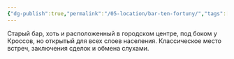 ```yaml
---
{"dg-publish":true,"permalink":"/05-location/bar-ten-fortuny/","tags":["локация/заведение"]}
---
```


Старый бар, хоть и расположенный в городском центре, под боком у Кроссов, но открытый  для всех слоев населения. Классическое место встреч, заключения сделок и обмена слухами. 




